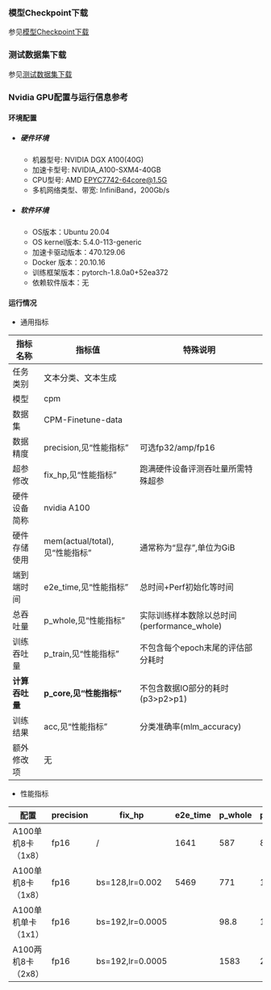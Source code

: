### 模型Checkpoint下载
参见[模型Checkpoint下载](../../benchmarks/cpm/README.md#模型checkpoint)


### 测试数据集下载
参见[测试数据集下载](../../benchmarks/cpm/README.md#测试数据集下载地址)



### Nvidia GPU配置与运行信息参考
#### 环境配置
- ##### 硬件环境
    - 机器型号: NVIDIA DGX A100(40G) 
    - 加速卡型号: NVIDIA_A100-SXM4-40GB
    - CPU型号: AMD EPYC7742-64core@1.5G
    - 多机网络类型、带宽: InfiniBand，200Gb/s
- ##### 软件环境
   - OS版本：Ubuntu 20.04
   - OS kernel版本: 5.4.0-113-generic     
   -  加速卡驱动版本：470.129.06
   - Docker 版本：20.10.16
   - 训练框架版本：pytorch-1.8.0a0+52ea372
   - 依赖软件版本：无

#### 运行情况

* 通用指标

| 指标名称       | 指标值                         | 特殊说明                                    |
| -------------- | ------------------------------ | ------------------------------------------- |
| 任务类别       | 文本分类、文本生成             |                                             |
| 模型           | cpm                            |                                             |
| 数据集         | CPM-Finetune-data              |                                             |
| 数据精度       | precision,见“性能指标”         | 可选fp32/amp/fp16                           |
| 超参修改       | fix_hp,见“性能指标”            | 跑满硬件设备评测吞吐量所需特殊超参          |
| 硬件设备简称   | nvidia A100                    |                                             |
| 硬件存储使用   | mem(actual/total),见“性能指标” | 通常称为“显存”,单位为GiB                    |
| 端到端时间     | e2e_time,见“性能指标”          | 总时间+Perf初始化等时间                     |
| 总吞吐量       | p_whole,见“性能指标”           | 实际训练样本数除以总时间(performance_whole) |
| 训练吞吐量     | p_train,见“性能指标”           | 不包含每个epoch末尾的评估部分耗时           |
| **计算吞吐量** | **p_core,见“性能指标”**        | 不包含数据IO部分的耗时(p3>p2>p1)            |
| 训练结果       | acc,见“性能指标”               | 分类准确率(mlm_accuracy)                    |
| 额外修改项     | 无                             |                                             |

* 性能指标

| 配置                | precision | fix_hp           | e2e_time | p_whole | p_train | p_core | acc   | mem       |
| ------------------- | --------- | ---------------- | -------- | ------- | ------- | ------ | ----- | --------- |
| A100单机8卡（1x8）  | fp16      | /                | 1641     | 587     | 835     | 1059   | 0.92  | 12.9/40.0 |
| A100单机8卡（1x8）  | fp16      | bs=128,lr=0.002  | 5469     | 771     | 1090    | 1292   | 0.918 | 23.1/40.0 |
| A100单机单卡（1x1） | fp16      | bs=192,lr=0.0005 |          | 98.8    | 143.8   | 168.8  |       | 39.5/40.0 |
| A100两机8卡（2x8）  | fp16      | bs=192,lr=0.0005 |          | 1583    | 2221    | 2583.8 |       | 29.9/40.0 |
